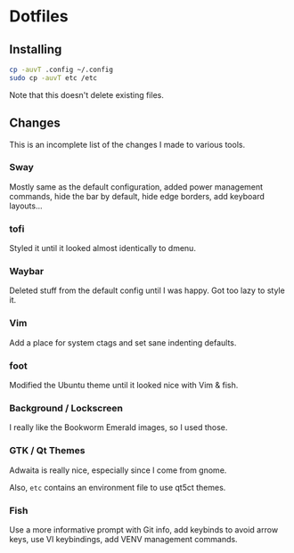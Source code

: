 # Dotfiles

## Installing

```sh
cp -auvT .config ~/.config
sudo cp -auvT etc /etc
```

Note that this doesn't delete existing files.

## Changes

This is an incomplete list of the changes I made to various tools.

### Sway

Mostly same as the default configuration, added power management commands, hide the bar by default, hide edge borders, add keyboard layouts...

### tofi

Styled it until it looked almost identically to dmenu.

### Waybar

Deleted stuff from the default config until I was happy. Got too lazy to style it.

### Vim

Add a place for system ctags and set sane indenting defaults.

### foot

Modified the Ubuntu theme until it looked nice with Vim & fish.

### Background / Lockscreen

I really like the Bookworm Emerald images, so I used those.

### GTK / Qt Themes

Adwaita is really nice, especially since I come from gnome.

Also, `etc` contains an environment file to use qt5ct themes.

### Fish

Use a more informative prompt with Git info, add keybinds to avoid arrow keys, use VI keybindings, add VENV management commands.
